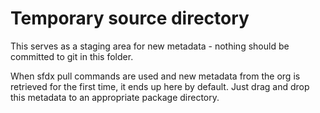 # Temporary source directory

This serves as a staging area for new metadata - nothing should be committed to git in this folder.

When sfdx pull commands are used and new metadata from the org is retrieved for the first time, it ends up here by default. Just drag and drop this metadata to an appropriate package directory.